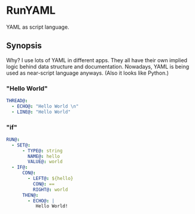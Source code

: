 # RunYAML
YAML as script language.

## Synopsis

Why? I use lots of YAML in different apps. They all have their own implied logic behind data structure and documentation. Nowadays, YAML is being used as near-script language anyways. (Also it looks like Python.)


### "Hello World"

```yaml
THREAD@:
  - ECHO@: "Hello World \n"
  - LINE@: "Hello World"
```

### "if"

```yaml
RUN@:
  - SET@:
      - TYPE@: string
        NAME@: hello
        VALUE@: world
  - IF@:
      CON@:
        - LEFT@: ${hello}
          CON@: ==
          RIGHT@: world
      THEN@:
        - ECHO@: |
           Hello World! 
```
